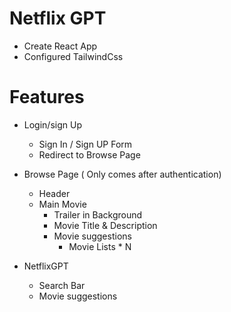 # Netflix GPT
- Create React App
- Configured TailwindCss

# Features
- Login/sign Up
    - Sign In / Sign UP Form
    - Redirect to Browse Page
- Browse Page ( Only comes after authentication)
    - Header
    - Main Movie
        - Trailer in Background
        - Movie Title & Description
        - Movie suggestions
            - Movie Lists * N

- NetflixGPT
    - Search Bar
    - Movie suggestions